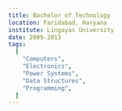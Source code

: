 ```yaml
---
title: Bachelor of Technology
location: Faridabad, Haryana
institute: Lingayas University
date: 2009-2013
tags:
  [
    "Computers",
    "Electronics",
    "Power Systems",
    "Data Structures",
    "Programming",
  ]
---
```

